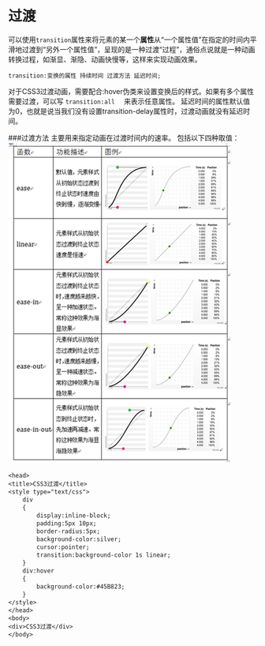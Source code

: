 过渡
===================
可以使用`transition`属性来将元素的某一个**属性**从“一个属性值”在指定的时间内平滑地过渡到“另外一个属性值”，呈现的是一种过渡“过程”，通俗点说就是一种动画转换过程，如渐显、渐隐、动画快慢等，这样来实现动画效果。

    transition:变换的属性 持续时间 过渡方法 延迟时间;

对于CSS3过渡动画，需要配合:hover伪类来设置变换后的样式。如果有多个属性需要过渡，可以写 `transition:all  `  来表示任意属性。
延迟时间的属性默认值为0，也就是说当我们没有设置transition-delay属性时，过渡动画就没有延迟时间。

###过渡方法
主要用来指定动画在过渡时间内的速率。
包括以下四种取值：
![](./相关文件/19.1.png)
   
    <head>
    <title>CSS3过渡</title>
    <style type="text/css">
        div
        {
            display:inline-block;
            padding:5px 10px;
            border-radius:5px;
            background-color:silver;
            cursor:pointer;
            transition:background-color 1s linear;
        }
        div:hover
        {
            background-color:#45B823;
        }
    </style>
    </head>
    <body>
    <div>CSS3过渡</div>
    </body>


  [1]: http://cn.oncedoc.com/file/view/images/HTML--CSS--JS/CSS/%E7%9B%B8%E5%85%B3%E6%96%87%E4%BB%B6/19.1.png